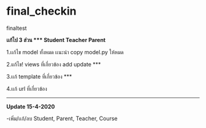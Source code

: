 # final_checkin
finaltest



<b>เเก้ไป 3 ส่วน *** Student Teacher Parent</b>

1.เเก้ไข model ทั้งหมด เเนะนำ copy model.py ให้หมด

2.แก้ไข! views ที่เกี่ยวข้อง add update  ***

3.เเก้ template ที่เกี่ยวข้อง ***

4.เเก้ url ที่เกี่ยวข้อง
<b></b>

------------------------------------------------------
 
 <b>Update 15-4-2020</b>
 
 -เพิ่ม/เเก้/ลบ Student, Parent, Teacher, Course
 
 
 
  
 

